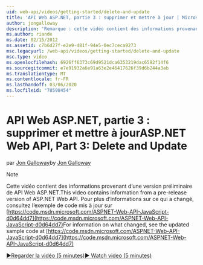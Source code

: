 ```yaml
---
uid: web-api/videos/getting-started/delete-and-update
title: 'API Web ASP.NET, partie 3 : supprimer et mettre à jour | Microsoft Docs'
author: jongalloway
description: 'Remarque : cette vidéo contient des informations provenant d’une version préliminaire de API Web ASP.NET'
ms.author: riande
ms.date: 02/15/2012
ms.assetid: c7b6d27f-e2e9-481f-94e5-0ec7ceca9273
msc.legacyurl: /web-api/videos/getting-started/delete-and-update
msc.type: video
ms.openlocfilehash: 6926ff6373c69d9521dca6353219dac6592f14f6
ms.sourcegitcommit: e7e91932a6e91a63e2e46417626f39d6b244a3ab
ms.translationtype: MT
ms.contentlocale: fr-FR
ms.lasthandoff: 03/06/2020
ms.locfileid: "78598454"
---
```

# <a name="aspnet-web-api-part-3-delete-and-update"></a><span data-ttu-id="c2466-103">API Web ASP.NET, partie 3 : supprimer et mettre à jour</span><span class="sxs-lookup"><span data-stu-id="c2466-103">ASP.NET Web API, Part 3: Delete and Update</span></span>

<span data-ttu-id="c2466-104">par [Jon Galloway](https://github.com/jongalloway)</span><span class="sxs-lookup"><span data-stu-id="c2466-104">by [Jon Galloway](https://github.com/jongalloway)</span></span>

> [!NOTE]
> <span data-ttu-id="c2466-105">Cette vidéo contient des informations provenant d’une version préliminaire de API Web ASP.NET.</span><span class="sxs-lookup"><span data-stu-id="c2466-105">This video contains information from a pre-release version of ASP.NET Web API.</span></span> <span data-ttu-id="c2466-106">Pour plus d’informations sur ce qui a changé, consultez l’exemple de code mis à jour sur [https://code.msdn.microsoft.com/ASPNET-Web-API-JavaScript-d0d64dd7](https://code.msdn.microsoft.com/ASPNET-Web-API-JavaScript-d0d64dd7)</span><span class="sxs-lookup"><span data-stu-id="c2466-106">For information on what changed, see the updated sample code at [https://code.msdn.microsoft.com/ASPNET-Web-API-JavaScript-d0d64dd7](https://code.msdn.microsoft.com/ASPNET-Web-API-JavaScript-d0d64dd7)</span></span>

[<span data-ttu-id="c2466-107">&#9654;Regarder la vidéo (5 minutes)</span><span class="sxs-lookup"><span data-stu-id="c2466-107">&#9654; Watch video (5 minutes)</span></span>](https://channel9.msdn.com/Blogs/ASP-NET-Site-Videos/delete-and-update)
